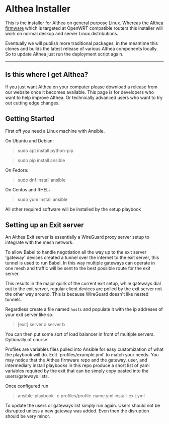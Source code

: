# Althea Installer

This is the installer for Althea on general purpose Linux. Whereas the [Althea
firmware](https://github.com/althea-mesh/althea-firmware) which is targeted at
OpenWRT compatible routers this installer will work on normal deskop and server
Linux distributions.

Eventually we will publish more traditional packages, in the meantime this
clones and builds the latest release of various Althea components locally. So
to update Althea just run the deployment script again.

----------------

Is this where I get Althea?
------------------------------------------

If you just want Althea on your computer please download a release from
our website once it becomes available. This page is for developers who want
to help improve Althea. Or technically advanced users who want to try out cutting
edge changes.

Getting Started
--------------------

First off you need a Linux machine with Ansible.

On Ubuntu and Debian:
> sudo apt install python-pip

> sudo pip install ansible

On Fedora:
> sudo dnf install ansible

On Centos and RHEL:
> sudo yum install ansible

All other required software will be installed by the setup playbook

Setting up an Exit server
-------------------------

An Althea Exit server is essentially a WireGuard proxy server setup to integrate
with the mesh network.

To allow Babel to handle negotiation all the way up to the exit server 'gateway'
devices created a tunnel over the internet to the exit server, this tunnel is
used to run Babel. In this way multiple gateways can operate in one mesh and traffic
will be sent to the best possible route for the exit server.

This results in the major quirk of the current exit setup, while gateways dial
out to the exit server, regular client devices are polled by the exit server
not the other way around. This is because WireGuard doesn't like nested tunnels.

Regardless create a file named `hosts` and populate it with the ip addreses
of your exit server like so.

>[exit]
>server a
>server b

You can then put some sort of load balancer in front of multiple servers. Optionally
of course.

Profiles are variables files pulled into Ansible for easy customization of what
the playbook will do. Edit `profiles/example.yml' to match your needs. You may
notice that the Althea firmware repo and the gateway, user, and intermediary install
playbooks in this repo produce a short list of yaml variables required by the exit
that can be simply copy pasted into the users/gateways lists.

Once configured run

> ansible-playbook -e profiles/profile-name.yml install-exit.yml

To update the users or gateways list simply run again. Users should not be disrupted
unless a new gateway was added. Even then the disruption should be very minor.


